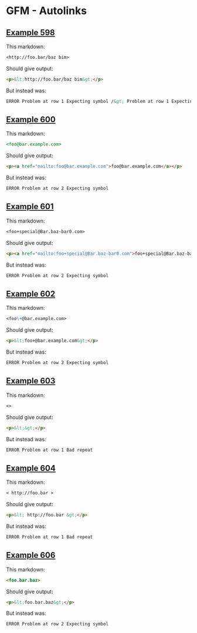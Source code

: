# GFM - Autolinks

## [Example 598](https://spec.commonmark.org/0.29/#example-598)

This markdown:

```markdown
<http://foo.bar/baz bim>

```

Should give output:

```html
<p>&lt;http://foo.bar/baz bim&gt;</p>
```

But instead was:

```html
ERROR Problem at row 1 Expecting symbol /&gt; Problem at row 1 Expecting symbol &gt;
```
## [Example 600](https://spec.commonmark.org/0.29/#example-600)

This markdown:

```markdown
<foo@bar.example.com>

```

Should give output:

```html
<p><a href="mailto:foo@bar.example.com">foo@bar.example.com</a></p>
```

But instead was:

```html
ERROR Problem at row 2 Expecting symbol
```
## [Example 601](https://spec.commonmark.org/0.29/#example-601)

This markdown:

```markdown
<foo+special@Bar.baz-bar0.com>

```

Should give output:

```html
<p><a href="mailto:foo+special@Bar.baz-bar0.com">foo+special@Bar.baz-bar0.com</a></p>
```

But instead was:

```html
ERROR Problem at row 2 Expecting symbol
```
## [Example 602](https://spec.commonmark.org/0.29/#example-602)

This markdown:

```markdown
<foo\+@bar.example.com>

```

Should give output:

```html
<p>&lt;foo+@bar.example.com&gt;</p>
```

But instead was:

```html
ERROR Problem at row 2 Expecting symbol
```
## [Example 603](https://spec.commonmark.org/0.29/#example-603)

This markdown:

```markdown
<>

```

Should give output:

```html
<p>&lt;&gt;</p>
```

But instead was:

```html
ERROR Problem at row 1 Bad repeat
```
## [Example 604](https://spec.commonmark.org/0.29/#example-604)

This markdown:

```markdown
< http://foo.bar >

```

Should give output:

```html
<p>&lt; http://foo.bar &gt;</p>
```

But instead was:

```html
ERROR Problem at row 1 Bad repeat
```
## [Example 606](https://spec.commonmark.org/0.29/#example-606)

This markdown:

```markdown
<foo.bar.baz>

```

Should give output:

```html
<p>&lt;foo.bar.baz&gt;</p>
```

But instead was:

```html
ERROR Problem at row 2 Expecting symbol
```
